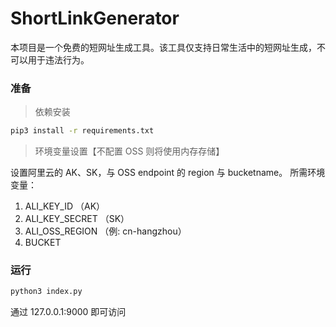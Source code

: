 # ShortLinkGenerator


<description>

本项目是一个免费的短网址生成工具。该工具仅支持日常生活中的短网址生成，不可以用于违法行为。

</description>

### 准备
> 依赖安装
```bash
pip3 install -r requirements.txt 
```
> 环境变量设置【不配置 OSS 则将使用内存存储】

设置阿里云的 AK、SK，与 OSS endpoint 的 region 与 bucketname。
所需环境变量：
1. ALI_KEY_ID       （AK）
2. ALI_KEY_SECRET   （SK）
3. ALI_OSS_REGION   （例: cn-hangzhou）
4. BUCKET

### 运行
```bash
python3 index.py 
```

通过 127.0.0.1:9000 即可访问